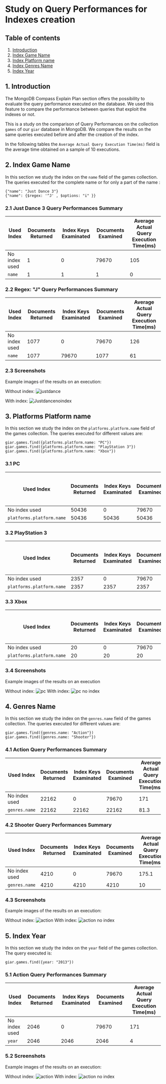 # Study on Query Performances for Indexes creation

## Table of contents
1) [Introduction](#1-introduction)
2) [Index Game Name](#2-index-game-name)
3) [Index Platform name](#3-platforms-platform-name)
4) [Index Genres Name](#4-genres-name)
5) [Index Year](#5-index-year)

## 1. Introduction
The MongoDB Compass Explain Plan section offers the possibility to evaluate the query performance executed on the database. We used this feature to compare the performance between queries that exploit the indexes or not.

This is a study on the comparison of Query Performances on the collection `games` of our `giar` database in MongoDB.
We compare the results on the same queries executed before and after the creation of the index.

In the following tables the `Average Actual Query Execution Time(ms)` field is the average time obtained on a sample of 10 executions.


## 2. Index Game Name
In this section we study the index on the `name` field of the games collection.
The queries executed for the complete name or for only a part of the name : 
````
{"name": "Just Dance 3"}
{"name": {$regex: '^J' , $options: "i" }}
````

### 2.1 Just Dance 3 Query Performances Summary

Used Index | Documents Returned | Index Keys Examinated | Documents Examined | Average Actual Query Execution Time(ms) 
------------ | ------------ | ------------ | ------------ | ------------ 
No index used | 1 | 0 | 79670 | 105 
`name` | 1 | 1 | 1 | 0

### 2.2 Regex: "J" Query Performances Summary

Used Index | Documents Returned | Index Keys Examinated | Documents Examined | Average Actual Query Execution Time(ms) 
------------ | ------------ | ------------ | ------------ | ------------ 
No index used | 1077 | 0 | 79670 | 126 
`name` | 1077 | 79670 | 1077 | 61 

### 2.3 Screenshots
Example images of the results on an execution:

Without index:
![justdance](./resources/justdanceNOindex.png)

With index:
![Justdancenoindex](./resources/justdanceindex.png)


## 3. Platforms Platform name
In this section we study the index on the `platforms.platform.name` field of the games collection.
The queries executed for different values are: 
````
giar.games.find({platforms.platform.name: "PC"})
giar.games.find({platforms.platform.name: "PlayStation 3"})
giar.games.find({platforms.platform.name: "Xbox"})
````

### 3.1 PC

Used Index | Documents Returned | Index Keys Examinated | Documents Examined | Average Actual Query Execution Time(ms) 
------------ | ------------ | ------------ | ------------ | ------------ 
No index used | 50436 | 0 | 79670 | 172.6 
`platforms.platform.name` | 50436 | 50436 | 50436 | 136.4 

### 3.2 PlayStation 3 

Used Index | Documents Returned | Index Keys Examinated | Documents Examined | Average Actual Query Execution Time(ms) 
------------ | ------------ | ------------ | ------------ | ------------ 
No index used | 2357 | 0 | 79670 | 179.3 
`platforms.platform.name` | 2357 | 2357 | 2357 | 5.3 

### 3.3 Xbox 

Used Index | Documents Returned | Index Keys Examinated | Documents Examined | Average Actual Query Execution Time(ms) 
------------ | ------------ | ------------ | ------------ | ------------ 
No index used | 20 | 0 | 79670 | 177.4 
`platforms.platform.name` | 20 | 20 | 20 | 0

### 3.4 Screenshots
Example images of the results on an execution

Without index:
![pc](./resources/platPCnoindex.png)
With index:
![pc no index](./resources/platPCindex.png)




## 4. Genres Name
In this section we study the index on the `genres.name` field of the games collection.
The queries executed for different values are: 
````
giar.games.find({genres.name: "Action"})
giar.games.find({genres.name: "Shooter"})
````

### 4.1 Action Query Performances Summary

Used Index | Documents Returned | Index Keys Examinated | Documents Examined | Average Actual Query Execution Time(ms) 
------------ | ------------ | ------------ | ------------ | ------------ 
No index used | 22162 | 0 | 79670 | 171 
`genres.name` | 22162 | 22162 | 22162 | 81.3 

### 4.2 Shooter Query Performances Summary

Used Index | Documents Returned | Index Keys Examinated | Documents Examined | Average Actual Query Execution Time(ms) 
------------ | ------------ | ------------ | ------------ | ------------ 
No index used | 4210 | 0 | 79670 | 175.1 
`genres.name` | 4210 | 4210 | 4210 | 10 

### 4.3 Screenshots
Example images of the results on an execution:

Without index:
![action](./resources/genresACTIONnoindex.png)
With index:
![action no index](./resources/genresACTIONindex.png)


## 5. Index Year
In this section we study the index on the `year` field of the games collection.
The query executed is: 
````
giar.games.find({year: "2013"})
````

### 5.1 Action Query Performances Summary

Used Index | Documents Returned | Index Keys Examinated | Documents Examined | Average Actual Query Execution Time(ms) 
------------ | ------------ | ------------ | ------------ | ------------ 
No index used | 2046 | 0 | 79670 | 171 
`year` | 2046 | 2046 | 2046 | 4 


### 5.2 Screenshots
Example images of the results on an execution:

Without index:
![action](./resources/year2013noindex.png)
With index:
![action no index](./resources/year2013index.png)
